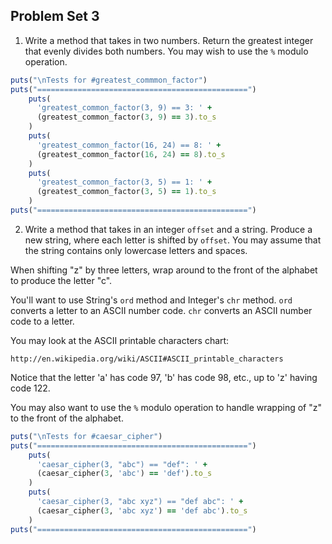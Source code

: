 ## Problem Set 3

1. Write a method that takes in two numbers. Return the greatest
integer that evenly divides both numbers. You may wish to use the
`%` modulo operation.

```ruby
puts("\nTests for #greatest_commmon_factor")
puts("===============================================")
    puts(
      'greatest_common_factor(3, 9) == 3: ' +
      (greatest_common_factor(3, 9) == 3).to_s
    )
    puts(
      'greatest_common_factor(16, 24) == 8: ' +
      (greatest_common_factor(16, 24) == 8).to_s
    )
    puts(
      'greatest_common_factor(3, 5) == 1: ' +
      (greatest_common_factor(3, 5) == 1).to_s
    )
puts("===============================================")
```

2. Write a method that takes in an integer `offset` and a string.
Produce a new string, where each letter is shifted by `offset`. You
may assume that the string contains only lowercase letters and
spaces.

When shifting "z" by three letters, wrap around to the front of the
alphabet to produce the letter "c".

You'll want to use String's `ord` method and Integer's `chr` method.
`ord` converts a letter to an ASCII number code. `chr` converts an
ASCII number code to a letter.

You may look at the ASCII printable characters chart:

    http://en.wikipedia.org/wiki/ASCII#ASCII_printable_characters

Notice that the letter 'a' has code 97, 'b' has code 98, etc., up to
'z' having code 122.

You may also want to use the `%` modulo operation to handle wrapping
of "z" to the front of the alphabet.

```ruby
puts("\nTests for #caesar_cipher")
puts("===============================================")
    puts(
      'caesar_cipher(3, "abc") == "def": ' +
      (caesar_cipher(3, 'abc') == 'def').to_s
    )
    puts(
      'caesar_cipher(3, "abc xyz") == "def abc": ' +
      (caesar_cipher(3, 'abc xyz') == 'def abc').to_s
    )
puts("===============================================")
```

